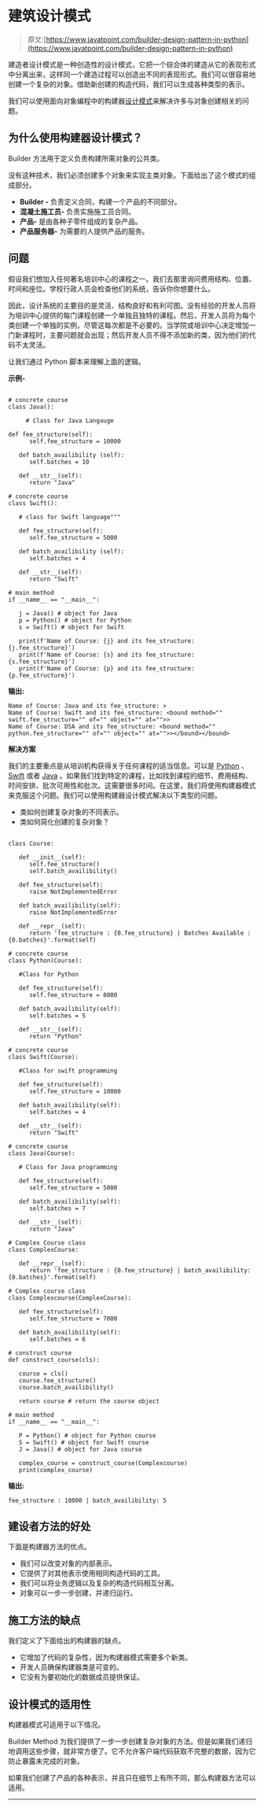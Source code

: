 # 建筑设计模式

> 原文:[https://www.javatpoint.com/builder-design-pattern-in-python](https://www.javatpoint.com/builder-design-pattern-in-python)

建造者设计模式是一种创造性的设计模式，它把一个综合体的建造从它的表现形式中分离出来，这样同一个建造过程可以创造出不同的表现形式。我们可以很容易地创建一个复杂的对象。借助新创建的构造代码，我们可以生成各种类型的表示。

我们可以使用面向对象编程中的构建器[设计模式](https://www.javatpoint.com/python-design-pattern)来解决许多与对象创建相关的问题。

## 为什么使用构建器设计模式？

Builder 方法用于定义负责构建所需对象的公共类。

没有这种技术，我们必须创建多个对象来实现主类对象。下面给出了这个模式的组成部分。

*   **Builder -** 负责定义合同，构建一个产品的不同部分。
*   **混凝土施工员-** 负责实施施工员合同。
*   **产品-** 是由各种子零件组成的复杂产品。
*   **产品服务器-** 为需要的人提供产品的服务。

## 问题

假设我们想加入任何著名培训中心的课程之一。我们去那里询问费用结构、位置、时间和座位。学校行政人员会检查他们的系统，告诉你你想要什么。

因此，设计系统的主要目的是灵活、结构良好和有利可图。没有经验的开发人员将为培训中心提供的每门课程创建一个单独且独特的课程。然后，开发人员将为每个类创建一个单独的实例，尽管这每次都是不必要的。当学院或培训中心决定增加一门新课程时，主要问题就会出现；然后开发人员不得不添加新的类，因为他们的代码不太灵活。

让我们通过 Python 脚本来理解上面的逻辑。

**示例-**

```

# concrete course 
class Java(): 

     # Class for Java Langauge

def fee_structure(self): 
      self.fee_structure = 10000

   def batch_availibility (self): 
      self.batches = 10

   def __str__(self): 
      return "Java"

# concrete course 
class Swift(): 

   # class for Swift language"""

   def fee_structure(self): 
      self.fee_structure = 5000

   def batch_availibility (self): 
      self.batches = 4

   def __str__(self): 
      return "Swift"

# main method 
if __name__ == "__main__": 

   j = Java() # object for Java
   p = Python() # object for Python
   s = Swift() # object for Swift 

   print(f'Name of Course: {j} and its fee_structure: {j.fee_structure}') 
   print(f'Name of Course: {s} and its fee_structure: {s.fee_structure}') 
   print(f'Name of Course: {p} and its fee_structure: {p.fee_structure}')

```

**输出:**

```
Name of Course: Java and its fee_structure: >
Name of Course: Swift and its fee_structure: <bound method="" swift.fee_structure="" of="" object="" at="">>
Name of Course: DSA and its fee_structure: <bound method="" python.fee_structure="" of="" object="" at="">></bound></bound> 
```

**解决方案**

我们的主要重点是从培训机构获得关于任何课程的适当信息。可以是 [Python](https://www.javatpoint.com/python-tutorial) 、 [Swift](https://www.javatpoint.com/swift-tutorial) 或者 [Java](https://www.javatpoint.com/java-tutorial) 。如果我们找到特定的课程，比如找到课程的细节、费用结构、时间安排、批次可用性和批次。这需要很多时间。在这里，我们将使用构建器模式来克服这个问题。我们可以使用构建器设计模式解决以下类型的问题。

*   类如何创建复杂对象的不同表示。
*   类如何简化创建的复杂对象？

```

class Course: 

   def __init__(self): 
      self.fee_structure() 
      self.batch_availibility() 

   def fee_structure(self): 
      raise NotImplementedError 

   def batch_availibility(self): 
      raise NotImplementedError 

   def __repr__(self): 
      return 'fee_structure : {0.fee_structure} | Batches Available : {0.batches}'.format(self) 

# concrete course 
class Python(Course): 

   #Class for Python 

   def fee_structure(self): 
      self.fee_structure = 8000

   def batch_availibility(self): 
      self.batches = 5

   def __str__(self): 
      return "Python"

# concrete course 
class Swift(Course): 

   #Class for swift programming

   def fee_structure(self): 
      self.fee_structure = 10000

   def batch_availibility(self): 
      self.batches = 4

   def __str__(self): 
      return "Swift"

# concrete course 
class Java(Course): 

   # Class for Java programming 

   def fee_structure(self): 
      self.fee_structure = 5000

   def batch_availibility(self): 
      self.batches = 7

   def __str__(self): 
      return "Java"

# Complex Course class
class ComplexCourse: 

   def __repr__(self): 
      return 'fee_structure : {0.fee_structure} | batch_availibility: {0.batches}'.format(self) 

# Complex course class
class Complexcourse(ComplexCourse): 

   def fee_structure(self): 
      self.fee_structure = 7000

   def batch_availibility(self): 
      self.batches = 6

# construct course 
def construct_course(cls): 

   course = cls() 
   course.fee_structure() 
   course.batch_availibility() 

   return course # return the course object 

# main method 
if __name__ == "__main__": 

   P = Python() # object for Python course 
   S = Swift() # object for Swift course 
   J = Java() # object for Java course 

   complex_course = construct_course(Complexcourse) 
   print(complex_course) 

```

**输出:**

```
fee_structure : 18000 | batch_availibility: 5

```

## 建设者方法的好处

下面是构建器方法的优点。

*   我们可以改变对象的内部表示。
*   它提供了对其他表示使用相同构造代码的工具。
*   我们可以将业务逻辑以及复杂的构造代码相互分离。
*   对象可以一步一步创建，并递归运行。

## 施工方法的缺点

我们定义了下面给出的构建器的缺点。

*   它增加了代码的复杂性，因为构建器模式需要多个新类。
*   开发人员确保构建器类是可变的。
*   它没有为要初始化的数据成员提供保证。

## 设计模式的适用性

构建器模式可适用于以下情况。

Builder Method 为我们提供了一步一步创建复杂对象的方法。但是如果我们递归地调用这些步骤，就非常方便了。它不允许客户端代码获取不完整的数据，因为它防止暴露未完成的对象。

如果我们创建了产品的各种表示，并且只在细节上有所不同，那么构建器方法可以适用。

* * *